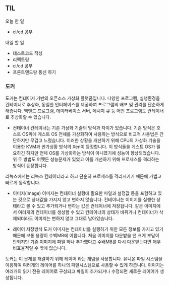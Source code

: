 ## TIL
오늘 한 일
- ci/cd 공부

내일 할 일
- 테스트코드 작성
- 리팩토링
- ci/cd 공부
- 프론트엔드랑 통신 하기

### 도커
도커는 컨테이저 기반의 오픈소스 가상화 플랫폼입니다.
다양한 프로그램, 실행환경을 컨테이너로 추상화, 동일한 인터페이스를 제공하여 프로그램의 배포 및 관리를 단순하게 해줍니다.
백엔드 프로그램, 데이터베이스 서버, 메시지 큐 등 어떤 프로그램도 컨테이너로 추상화할 수 있습니다.

- 컨테이너
컨테이너는 기존 가상화 기술의 방식과 차이가 있습니다.
기존 방식은 호스트 OS위에 게스트 OS 전체를 가상화하여 사용하는 방식으로 비교적 사용법은 간단하지만 무겁고 느렸습니다.
이러한 상황을 개선하기 위해 CPU의 가상화 기술을 이용한 KVM과 반가상황 방식의 Xen이 등장합니다. 이 방식들을 게스트 OS가 필요하긴 하지만
전체 OS를 가상화하는 방식이 아니였기에 성능이 향상되었습니다.
위 두 방법도 어쨋든 성능문제가 있었고 이를 개선하기 위해 프로세스를 격리하는 방식이 등장합니다.

리눅스에서는 리눅스 컨테이너라고 하고 단순히 프로세스를 격리시키기 때문에 가볍고 빠르게 동작합니다.

- 이미지(image)
이미지는 컨테이너 실행에 필요한 파일과 설정값 등을 포함하고 있는 것으로 상태값을 가지지 않고 변하지 않습니다.
컨테이너는 이미지를 실행한 상태라고 볼 수 있고 추가되거나 변하는 값은 컨테이너에 저장됩니다.
같은 이미지에서 여러개의 컨테이너를 생성할 수 있고 컨테이너의 상태가 바뀌거나 컨테이너가 삭제되더라도 이미지는 변하지 않고
그대로 남아있습니다.

- 레이어 저장방식
도커 이미지는 컨테이너를 실행하기 위한 모든 정보를 가지고 있기 때문에 보통 용량이 수백MB에 이릅니다.
처음 이미지를 다운받을 땐 크게 부담이 안되지만 기존 이미지에 파일 하나 추가했다고 수배MB를 다시 다운받는다면 매우 비효율적일 수 밖에 없습니다.

도커는 이 문제를 해결하기 위해 레이어 라는 개념을 사용합니다.
유니온 파일 시스템을 이용하여 여러개의 레이어를 하나의 파일시스템으로 사용할 수 있게 하줍니다. 
이미지는 여러개의 읽기 전용 레이어로 구성되고 파일이 추가되거나 수정되면 새로운 레이어가 생성됩니다.
